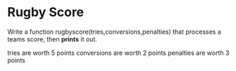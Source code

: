 # Rugby Score

Write a function rugbyscore(tries,conversions,penalties) that processes a teams score, then **prints** it out.

tries are worth 5 points
conversions are worth 2 points
penalties are worth 3 points
